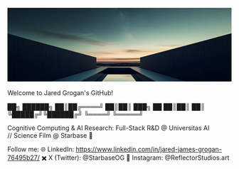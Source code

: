 ![Starbase Banner](https://raw.githubusercontent.com/jaredgrogan/jaredgrogan/main/starbaseog_banner.png)

Welcome to Jared Grogan's GitHub!

   ██╗ ██████╗ 
      ██║██╔════╝ 
      ██║██║  ███╗
 ██   ██║██║   ██║
 ╚█████╔╝╚██████╔╝
  ╚════╝  ╚═════╝ 

Cognitive Computing & AI Research: Full-Stack R&D @ Universitas AI  
             // Science Film @ Starbase 🚀

Follow me:
🌐 LinkedIn: https://www.linkedin.com/in/jared-james-grogan-76495b27/
✖️  X (Twitter): @StarbaseOG
📸  Instagram: @ReflectorStudios.art
